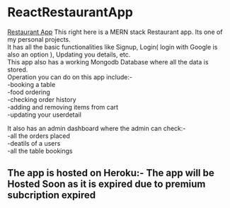 # ReactRestaurantApp
<a href="https://movie-info-app-191a2.web.app/" target="_blank">Restaurant App</a>
This right here is a MERN stack Restaurant app. Its one of my personal projects.<br/>
It has all the basic functionalities like Signup, Login( login with Google is also an option ), Updating you details, etc.<br/>
This app also has a working Mongodb Database where all the data is stored.<br/>
Operation you can do on this app include:-<br/>
-booking a table<br/>
-food ordering<br/>
-checking order history<br/>
-adding and removing items from cart<br/>
-updating your userdetail<br/>

It also has an admin dashboard where the admin can check:-<br/>
-all the orders placed<br/>
-deatils of a users<br/>
-all the table bookings<br/>

## The app is hosted on Heroku:-  The app will be Hosted Soon as it is expired due to premium subcription expired
